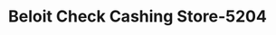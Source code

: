 ---
f_zip-code: 61115
f_state-code: IL
title: Beloit Check Cashing Store-5204
f_phone: 815-986-0067
f_city-only: Machesney Park
f_address: 10201 N 2nd Street Machesney Park
f_location-unique-id: '5204'
slug: beloit-check-cashing-store-5204
updated-on: '2024-05-30T13:46:58.046Z'
created-on: '2024-05-30T13:36:59.803Z'
published-on: '2024-05-30T13:54:32.469Z'
f_city-state: cms/city/machesney-park-il.md
f_company: cms/company/beloit-check-cashing-store.md
f_state: cms/state/illinois.md
layout: '[payday-loan].html'
tags: payday-loan
---
